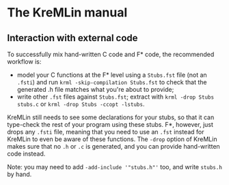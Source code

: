 The KreMLin manual
==================

## Interaction with external code

To successfully mix hand-written C code and F* code, the recommended workflow
is:
- model your C functions at the F* level using a `Stubs.fst` file (not an
  `.fsti`) and run `krml -skip-compilation Stubs.fst` to check that the
  generated .h file matches what you're about to provide;
- write other `.fst` files against `Stubs.fst`; extract with `krml -drop Stubs
  stubs.c` or `krml -drop Stubs -ccopt -lstubs`.

KreMLin still needs to see some declarations for your stubs, so that it can
type-check the rest of your program using these stubs. F*, however, just drops
any `.fsti` file, meaning that you need to use an `.fst` instead for KreMLin to
even be aware of these functions. The `-drop` option of KreMLin makes sure that
no `.h` or `.c` is generated, and you can provide hand-written code instead.

Note: you may need to add `-add-include '"stubs.h"'` too, and write `stubs.h` by
hand.
